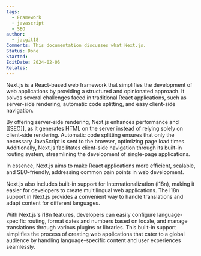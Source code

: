 ```yaml
---
tags:
  - Framework
  - javascript
  - SEO
author:
  - jacgit18
Comments: This documentation discusses what Next.js.
Status: Done
Started: 
EditDate: 2024-02-06
Relates:
---
```

Next.js is a React-based web framework that simplifies the development of web applications by providing a structured and opinionated approach. It solves several challenges faced in traditional React applications, such as server-side rendering, automatic code splitting, and easy client-side navigation.

By offering server-side rendering, Next.js enhances performance and [[SEO]], as it generates HTML on the server instead of relying solely on client-side rendering. Automatic code splitting ensures that only the necessary JavaScript is sent to the browser, optimizing page load times. Additionally, Next.js facilitates client-side navigation through its built-in routing system, streamlining the development of single-page applications.

In essence, Next.js aims to make React applications more efficient, scalable, and SEO-friendly, addressing common pain points in web development.

Next.js also includes built-in support for Internationalization (i18n), making it easier for developers to create multilingual web applications. The i18n support in Next.js provides a convenient way to handle translations and adapt content for different languages.

With Next.js's i18n features, developers can easily configure language-specific routing, format dates and numbers based on locale, and manage translations through various plugins or libraries. This built-in support simplifies the process of creating web applications that cater to a global audience by handling language-specific content and user experiences seamlessly.





